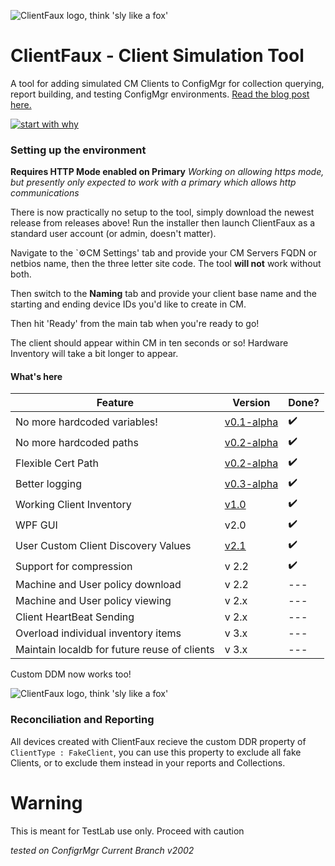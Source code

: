 ![ClientFaux logo, think 'sly like a fox'](https://github.com/1RedOne/ClientFaux/blob/master/ClientFaux/Images/CMFoxv1.0Logo.png)

# ClientFaux - Client Simulation Tool
A tool for adding simulated CM Clients to ConfigMgr for collection querying, report building, and testing ConfigMgr environments.  [Read the blog post here.](https://foxdeploy.com/2018/06/08/how-to-populate-cm-with-fake-clients/)

[![start with why](https://img.shields.io/badge/Want%20to%20try%3F-Download%20Now!-brightgreen.svg?style=flat)](https://github.com/1RedOne/ClientFaux/releases)

### Setting up the environment

**Requires HTTP Mode enabled on Primary**
*Working on allowing https mode, but presently only expected to work with a primary which allows http communications*

There is now practically no setup to the tool, simply download the newest release from releases above!  Run the installer then launch ClientFaux as a standard user account (or admin, doesn't matter).

Navigate to the `⚙CM Settings' tab and provide your CM Servers FQDN or netbios name, then the three letter site code.  The tool **will not** work without both.

Then switch to the **Naming** tab and provide your client base name and the starting and ending device IDs you'd like to create in CM.

Then hit 'Ready' from the main tab when you're ready to go!

The client should appear within CM in ten seconds or so!  Hardware Inventory will take a bit longer to appear.


#### What's here

| Feature  |  Version | Done? |
|---|---|---|
| No more hardcoded variables!  | [v0.1-alpha](https://github.com/1RedOne/ClientFaux/releases/tag/alpha) |✔️|
| No more hardcoded paths  | [v0.2-alpha](https://github.com/1RedOne/ClientFaux/releases/tag/alpha)  |✔️|
| Flexible Cert Path  | [v0.2-alpha](https://github.com/1RedOne/ClientFaux/releases/tag/alpha)  |✔️|
| Better logging | [v0.3-alpha](https://github.com/1RedOne/ClientFaux/releases/tag/alpha)  |✔️|
| Working Client Inventory | [v1.0](https://github.com/1RedOne/ClientFaux/releases/tag/v1.0) | ✔️|
| WPF GUI | v2.0  | ✔️ |
| User Custom Client Discovery Values |[v2.1](https://github.com/1RedOne/ClientFaux/releases/tag/v2.1.0)| ✔️|
| Support for compression  |v 2.2 | ✔️|
| Machine and User policy download |v 2.2| ---|
| Machine and User policy viewing |v 2.x| ---|
| Client HeartBeat Sending |v 2.x | ---|
| Overload individual inventory items |v 3.x | ---|
| Maintain localdb for future reuse of clients |v 3.x | ---|

Custom DDM now works too!

![ClientFaux logo, think 'sly like a fox'](https://i.imgur.com/8D3xUgW.png)

### Reconciliation and Reporting

All devices created with ClientFaux recieve the custom DDR property of `ClientType : FakeClient`, you can use this property to exclude all fake Clients, or to exclude them instead in your reports and Collections.

# Warning
This is meant for TestLab use only.  Proceed with caution

*tested on ConfigrMgr Current Branch v2002*
